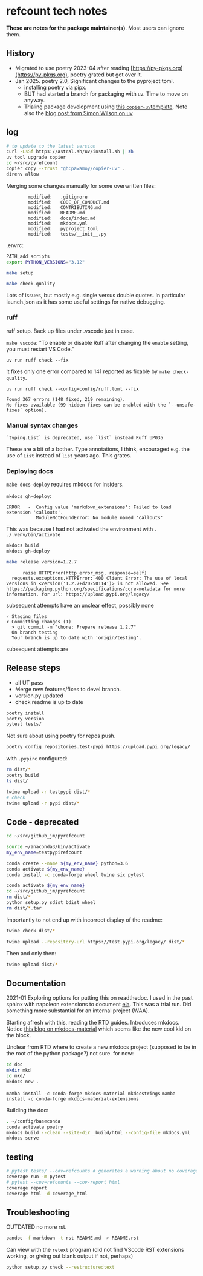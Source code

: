 # refcount tech notes

**These are notes for the package maintainer(s)**. Most users can ignore them.

## History

* Migrated to use poetry 2023-04 after reading [https://py-pkgs.org](https://py-pkgs.org), poetry grated but got over it. 
* Jan 2025. poetry 2.0, Significant changes to the pyproject toml.
  * installing poetry via pipx.
  * BUT had started a branch for packaging with `uv`. Time to move on anyway.
  * Trialing package development using [this `copier-uv`template](https://pawamoy.github.io/copier-uv/work/). Note also the [blog post from Simon Wilson on uv](https://til.simonwillison.net/python/uv-cli-apps)


## log

```sh
# to update to the latest version
curl -LsSf https://astral.sh/uv/install.sh | sh
uv tool upgrade copier
cd ~/src/pyrefcount
copier copy --trust "gh:pawamoy/copier-uv" .
direnv allow
```

Merging some changes manually for some overwritten files:

```text
        modified:   .gitignore
        modified:   CODE_OF_CONDUCT.md
        modified:   CONTRIBUTING.md
        modified:   README.md
        modified:   docs/index.md
        modified:   mkdocs.yml
        modified:   pyproject.toml
        modified:   tests/__init__.py
```

.envrc: 

```sh
PATH_add scripts
export PYTHON_VERSIONS="3.12"
```

```sh
make setup

make check-quality
```

Lots of issues, but mostly e.g. single versus double quotes. In particular launch.json as it has some useful settings for native debugging.

### ruff

ruff setup. Back up files under .vscode just in case.

`make vscode`: "To enable or disable Ruff after changing the `enable` setting, you must restart VS Code."

`uv run ruff check --fix`

it fixes only one error compared to 141 reported as fixable by `make check-quality`.

`uv run ruff check --config=config/ruff.toml --fix`

```text
Found 367 errors (148 fixed, 219 remaining).
No fixes available (99 hidden fixes can be enabled with the `--unsafe-fixes` option).
```

### Manual syntax changes

```
`typing.List` is deprecated, use `list` instead Ruff UP035
```

These are a bit of a bother. Type annotations, I think, encouraged e.g. the use of `List` instead of `list` years ago. This grates.

### Deploying docs

`make docs-deploy` requires mkdocs for insiders.  

`mkdocs gh-deploy`:

```
ERROR   -  Config value 'markdown_extensions': Failed to load extension 'callouts'.
           ModuleNotFoundError: No module named 'callouts'
```

This was because I had not activated the environment with `. ./.venv/bin/activate`

```sh
mkdocs build
mkdocs gh-deploy
```

```sh
make release version=1.2.7
```

```text
      raise HTTPError(http_error_msg, response=self)
  requests.exceptions.HTTPError: 400 Client Error: The use of local versions in <Version('1.2.7+d20250114')> is not allowed. See https://packaging.python.org/specifications/core-metadata for more information. for url: https://upload.pypi.org/legacy/
```

subsequent attempts have an unclear effect, possibly none

```
✓ Staging files
✗ Committing changes (1)
  > git commit -m "chore: Prepare release 1.2.7"
  On branch testing
  Your branch is up to date with 'origin/testing'.
```

subsequent attempts are 

## Release steps

* all UT pass
* Merge new features/fixes to devel branch.
* version.py updated
* check readme is up to date

```sh
poetry install
poetry version
pytest tests/
```

Not sure about using poetry for repos push.

```sh
poetry config repositories.test-pypi https://upload.pypi.org/legacy/
```

with `.pypirc` configured:

```sh
rm dist/*
poetry build
ls dist/

twine upload -r testpypi dist/*
# check
twine upload -r pypi dist/*

```

## Code - deprecated

```sh
cd ~/src/github_jm/pyrefcount
```

```sh
source ~/anaconda3/bin/activate
my_env_name=testpypirefcount
```

```sh
conda create --name ${my_env_name} python=3.6
conda activate ${my_env_name}
conda install -c conda-forge wheel twine six pytest
```

```sh
conda activate ${my_env_name}
cd ~/src/github_jm/pyrefcount
rm dist/*
python setup.py sdist bdist_wheel
rm dist/*.tar
```

Importantly to not end up with incorrect display of the readme:

```sh
twine check dist/*
```

```sh
twine upload --repository-url https://test.pypi.org/legacy/ dist/*
```

Then and only then:

```sh
twine upload dist/*
```

## Documentation

2021-01 Exploring options for putting this on readthedoc. I used in the past sphinx with napoleon extensions to document [ela](https://pyela.readthedocs.io/en/latest). This was a trial run. Did something more substantial for an internal project (WAA).

Starting afresh with this, reading the RTD guides. Introduces mkdocs. Notice [this blog on mkdocs-material](https://chrieke.medium.com/documenting-a-python-package-with-code-reference-via-mkdocs-material-b4a45197f95b) which seems like the new cool kid on the block.

Unclear from RTD where to create a new mkdocs project (supposed to be in the root of the python package?) not sure. for now:

```sh
cd doc
mkdir mkd
cd mkd/
mkdocs new .
```

`mamba install -c conda-forge mkdocs-material mkdocstrings`
`mamba install -c conda-forge mkdocs-material-extensions`

Building the doc:

```sh
. ~/config/baseconda
conda activate poetry
mkdocs build --clean --site-dir _build/html --config-file mkdocs.yml
mkdocs serve
```

## testing

```sh
# pytest tests/ --cov=refcounts # generates a warning about no coverage data cvollected
coverage run -m pytest
# pytest --cov=refcounts --cov-report html
coverage report
coverage html -d coverage_html
```

## Troubleshooting

OUTDATED no more rst.

```sh
pandoc -f markdown -t rst README.md  > README.rst
```

Can view with the `retext` program (did not find VScode RST extensions working, or giving out blank output if not, perhaps)

```sh
python setup.py check --restructuredtext
```
